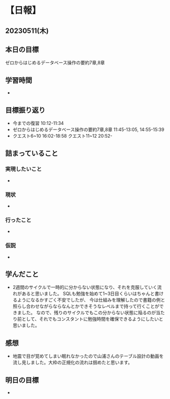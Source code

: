 # 【日報】
## 20230511(木)
## 本日の目標
ゼロからはじめるデータベース操作の要約7章,8章
## 学習時間
- 

## 目標振り返り
- 今までの復習 10:12-11:34
- ゼロからはじめるデータベース操作の要約7章,8章 11:45-13:05, 14:55-15:39
- クエスト6~10 16:02-18:58 クエスト11~12 20:52-

## 詰まっていること
### 実現したいこと 
- 
### 現状
- 
### 行ったこと 
- 
### 仮説
- 

## 学んだこと
- 2週間のサイクルで一時的に分からない状態になり、それを克服していく流れがあると思いました。
SQLも勉強を始めて1~3日目くらいはちゃんと書けるようになるかすごく不安でしたが、
今は仕組みを理解したので書籍の例と照らし合わせながらならなんとかできそうなレベルまで持って行くことができました。
なので、残りのサイクルでもこの分からない状態に陥るのが当たり前として、それでもコンスタントに勉強時間を確保できるようにしたいと思いました。


## 感想
- 地震で目が覚めてしまい眠れなかったので山浦さんのテーブル設計の動画を流し見しました。大枠の正規化の流れは掴めたと思います。

## 明日の目標
- 


